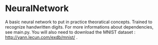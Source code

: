 # NeuralNetwork
A basic neural network to put in practice theoratical concepts.
Trained to recognize handwritten digits.
For more informations about dependencies, see main.py.
You will also need to download the MNIST dataset : http://yann.lecun.com/exdb/mnist/ .
